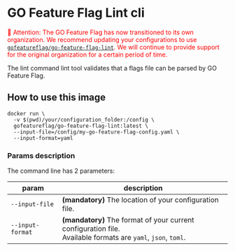 # GO Feature Flag Lint cli
<span style="color: red">🚨 Attention: The GO Feature Flag has now transitioned to its own organization. We recommend updating your configurations to use [`gofeatureflag/go-feature-flag-lint`](https://hub.docker.com/r/gofeatureflag/go-feature-flag-lint:). We will continue to provide support for the original organization for a certain period of time.</span>

The lint command lint tool validates that a flags file can be parsed by GO Feature Flag.

## How to use this image

```shell
docker run \
  -v $(pwd)/your/configuration_folder:/config \
  gofeatureflag/go-feature-flag-lint:latest \
  --input-file=/config/my-go-feature-flag-config.yaml \
  --input-format=yaml
```

### Params description

The command line has 2 parameters:

| param            | description                                                                                                       |
|------------------|-------------------------------------------------------------------------------------------------------------------|
| `--input-file`   | **(mandatory)** The location of your configuration file.                                                          |
| `--input-format` | **(mandatory)** The format of your current configuration file. <br/>Available formats are `yaml`, `json`, `toml`. |
